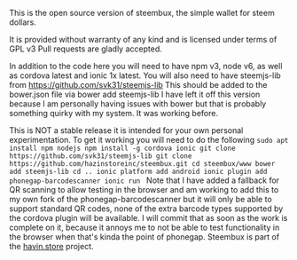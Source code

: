 This is the open source version of steembux, the simple wallet for steem dollars.

It is provided without warranty of any kind and is licensed under terms of GPL v3
Pull requests are gladly accepted.

In addition to the code here you will need to have npm v3, node v6, as well as cordova latest and ionic 1x latest.
You will also need to have steemjs-lib from https://github.com/svk31/steemjs-lib
This should be added to the bower.json file via bower add steemjs-lib
I have left it off this version because I am personally having issues with bower but that is probably something quirky with my system.  It was working before.

This is NOT a stable release it is intended for your own personal experimentation.
To get it working you will need to do the following
`sudo apt install npm nodejs
npm install -g cordova ionic
git clone https://github.com/svk31/steemjs-lib
git clone https://github.com/hazinstoreinc/steembux.git
cd steembux/www
bower add steemjs-lib
cd ..
ionic platform add android
ionic plugin add phonegap-barcodescanner
ionic run
`
Note that I have added a fallback for QR scanning to allow testing in the browser and am working to add this to my own fork of the phonegap-barcodescanner but it will only be able to support standard QR codes, none of the extra barcode types supported by the cordova plugin will be available.
I will commit that as soon as the work is complete on it, because it annoys me to not be able to test functionality in the browser when that's kinda the point of phonegap.
Steembux is part of the [havin.store](www.havin.store) project.
